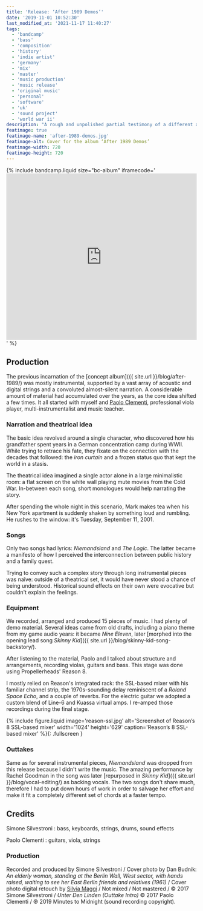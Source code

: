 ```yaml
---
title: 'Release: ‘After 1989 Demos’'
date: '2019-11-01 10:52:30'
last_modified_at: '2021-11-17 11:40:27'
tags:
  - 'bandcamp'
  - 'bass'
  - 'composition'
  - 'history'
  - 'indie artist'
  - 'germany'
  - 'mix'
  - 'master'
  - 'music production'
  - 'music release'
  - 'original music'
  - 'personal'
  - 'software'
  - 'uk'
  - 'sound project'
  - 'world war ii'
description: "A rough and unpolished partial testimony of a different approach to production and the general workflow."
featimage: true
featimage-name: 'after-1989-demos.jpg'
featimage-alt: Cover for the album ‘After 1989 Demos’
featimage-width: 720
featimage-height: 720
---
```

{% include bandcamp.liquid size="bc-album" iframecode='<iframe style="border: 0; width: 100%; height: 439px;" src="https://bandcamp.com/EmbeddedPlayer/album=2694261691/size=large/bgcol=ffffff/linkcol=333333/artwork=small/transparent=true/"><a href="https://minutestomidnight.bandcamp.com/album/after-1989-a-trip-to-freedom-original-demos-outtakes">After 1989: A Trip To Freedom (Original Demos &amp; Outtakes) by Minutes to Midnight</a></iframe>' %}

## Production

The previous incarnation of the [concept album]({{ site.url }}/blog/after-1989/) was mostly instrumental, supported by a vast array of acoustic and digital strings and a convoluted almost-silent narration. A considerable amount of material had accumulated over the years, as the core idea shifted a few times. It all started with myself and [Paolo Clementi](https://www.discogs.com/artist/2142806-Paolo-Clementi), professional viola player, multi-instrumentalist and music teacher.

### Narration and theatrical idea

The basic idea revolved around a single character, who discovered how his grandfather spent years in a German concentration camp during WWII. While trying to retrace his fate, they fixate on the connection with the decades that followed: the _iron curtain_ and a frozen status quo that kept the world in a stasis.

The theatrical idea imagined a single actor alone in a large minimalistic room: a flat screen on the white wall playing mute movies from the Cold War. In-between each song, short monologues would help narrating the story.

After spending the whole night in this scenario, Mark makes tea when his New York apartment is suddenly shaken by something loud and rumbling. He rushes to the window: it's Tuesday, September 11, 2001.

### Songs

Only two songs had lyrics: _Niemandsland_ and _The Logic_. The latter became a manifesto of how I perceived the interconnection between public history and a family quest.

Trying to convey such a complex story through long instrumental pieces was naîve: outside of a theatrical set, it would have never stood a chance of being understood. Historical sound effects on their own were evocative but couldn't explain the feelings.

### Equipment

We recorded, arranged and produced 15 pieces of music. I had plenty of demo material. Several ideas came from old drafts, including a piano theme from my game audio years: it became _Nine Eleven_, later [morphed into the opening lead song _Skinny Kid_]({{ site.url }}/blog/skinny-kid-song-backstory/). 

After listening to the material, Paolo and I talked about structure and arrangements, recording violas, guitars and bass. This stage was done using Propellerheads' Reason 8.

I mostly relied on Reason's integrated rack: the SSL-based mixer with his familiar channel strip, the 1970s-sounding delay reminiscent of a _Roland Space Echo_, and a couple of reverbs. For the electric guitar we adopted a custom blend of Line-6 and Kuassa virtual amps. I re-amped those recordings during the final stage.

{% include figure.liquid image='reason-ssl.jpg' alt='Screenshot of Reason’s 8 SSL-based mixer' width='1024' height='629' caption='Reason’s 8 SSL-based mixer' %}{: .fullscreen }

### Outtakes

Same as for several instrumental pieces, _Niemandsland_ was dropped from this release because I didn't write the music. The amazing performance by Rachel Goodman in the song was later [repurposed in _Skinny Kid_]({{ site.url }}/blog/vocal-editing/) as backing vocals. The two songs don't share much, therefore I had to put down hours of work in order to salvage her effort and make it fit a completely different set of chords at a faster tempo.

## Credits

Simone Silvestroni
: bass, keyboards, strings, drums, sound effects

Paolo Clementi
: guitars, viola, strings

### Production

Recorded and produced by Simone Silvestroni / Cover photo by Dan Budnik: _An elderly woman, standing at the Berlin Wall, West sector, with hands raised, waiting to see her East Berlin friends and relatives (1961)_ / Cover photo digital retouch by [Silvia Maggi](https://silviamaggidesign.com) / Not mixed / Not mastered / &copy;&nbsp;2017 Simone Silvestroni / _Unter Den Linden (Outtake Intro)_ &copy;&nbsp;2017 Paolo Clementi / ℗&nbsp;2019 Minutes to Midnight (sound recording copyright).
